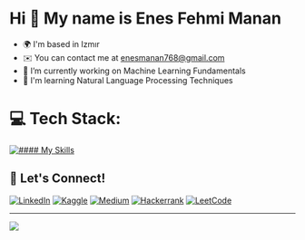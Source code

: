 # Hi 👋 My name is Enes Fehmi Manan
+ 🌍 I'm based in Izmır
+ ✉️ You can contact me at [enesmanan768@gmail.com](mailto:enesmanan768@gmail.com)
+ 🔭 I’m currently working on Machine Learning Fundamentals
+ 🧠 I'm learning Natural Language Processing Techniques


# 💻 Tech Stack:

[![ #### My Skills](https://skillicons.dev/icons?i=linux,py,docker,git,postgres,mongodb,sklearn,tensorflow,pytorch,flask)](https://skillicons.dev)


## 🔗 Let's Connect!
[![LinkedIn](https://img.shields.io/badge/LinkedIn-%230077B5.svg?logo=linkedin&logoColor=white)](https://linkedin.com/in/enesfehmimanan/)  [![Kaggle](https://img.shields.io/badge/kaggle-%230077B5.svg?logo=kaggle&logoColor=white)](https://www.kaggle.com/enesfehmimanan)  [![Medium](https://img.shields.io/badge/Medium-12100E?logo=medium&logoColor=white)](https://medium.com/@enesmanan768)  [![Hackerrank](https://img.shields.io/badge/Hackerrank-12100E?logo=hackerrank&logoColor=white)](https://www.hackerrank.com/profile/enesmanan768) [![LeetCode](https://img.shields.io/badge/LeetCode-12100E?logo=LeetCode&logoColor=white)](https://leetcode.com/enesmanan/)

----------
![](https://github-readme-stats.vercel.app/api/top-langs/?username=enesmanan&theme=nightowl&hide_border=false&include_all_commits=false&count_private=false&layout=compact)


